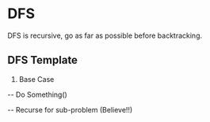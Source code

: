 # DFS

DFS is recursive, go as far as possible before backtracking.

## DFS Template

1. Base Case

-- Do Something()

-- Recurse for sub-problem (Believe!!)
